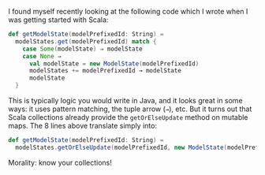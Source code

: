 I found myself recently looking at the following code which I wrote when I was getting started with Scala:

```scala
def getModelState(modelPrefixedId: String) =
  modelStates.get(modelPrefixedId) match {
    case Some(modelState) ⇒ modelState
    case None ⇒
      val modelState = new ModelState(modelPrefixedId)
      modelStates += modelPrefixedId → modelState
      modelState
  }
```
This is typically logic you would write in Java, and it looks great in some ways: it uses pattern matching, the tuple arrow (`→`), etc. But it turns out that Scala collections already provide the `getOrElseUpdate` method on mutable maps. The 8 lines above translate simply into:

```scala
def getModelState(modelPrefixedId: String) =
  modelStates.getOrElseUpdate(modelPrefixedId, new ModelState(modelPrefixedId))
```

Morality: know your collections!